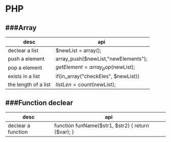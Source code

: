 # PHP

<script type="text/javascript" src="../js/general.js"></script>

###Array
---

| desc | api |
| -- | -- |
| declear a list | $newList = array(); |
| push a element | array_push($newList,"newElements"); |
| pop a element | $getElement = array_pop($newList); |
| exists in a list | if(in_array("checkEles", $newList)) |
| the length of a list | $listLen = count($newList); |

###Function declear
---

| desc | api |
| -- | -- |
| declear a function | function funName($str1, $str2) { return ($var); } |

